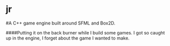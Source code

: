 jr
==
#A C++ game engine built around SFML and Box2D.

####Putting it on the back burner while I build some games. I got so caught up in the engine, I forget about the game I wanted to make.
